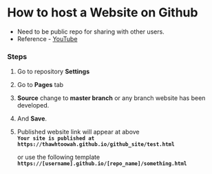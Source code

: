 # How to host a Website on Github

- Need to be public repo for sharing with other users.
- Reference - [YouTube](https://www.youtube.com/watch?v=8hrJ4oN1u_8)

### Steps
1. Go to repository **Settings**  
2. Go to **Pages** tab
3. **Source** change to **master branch** or any branch website has been developed.
4. And **Save**.
5. Published website link will appear at above   
   **``` Your site is published at https://thawhtoowah.github.io/github_site/test.html ```**    
   
   or use the following template  
   **``` https://[username].github.io/[repo_name]/something.html ```**
   
